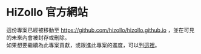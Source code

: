 # HiZollo 官方網站
這份專案已經被移動至 https://github.com/hizollo/hizollo.github.io ，並在可見的未來內會被封存或刪除。   
如果想要繼續為此專案貢獻，或跟進此專案的進度，可以到[這裡](https://github.com/hizollo/hizollo.github.io)。
